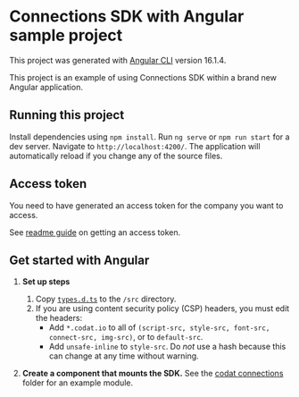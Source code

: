 # Connections SDK with Angular sample project

This project was generated with [Angular CLI](https://github.com/angular/angular-cli) version 16.1.4.

This project is an example of using Connections SDK within a brand new Angular application.

## Running this project

Install dependencies using `npm install`. Run `ng serve` or `npm run start` for a dev server. Navigate to `http://localhost:4200/`. The application will automatically reload if you change any of the source files.


## Access token
You need to have generated an access token for the company you want to access.

See <a href="https://github.com/codatio/sdk-connections/tree/main#generate-an-access-token" target="_blank">readme guide</a> on getting an access token.

## Get started with Angular

1. **Set up steps**
   1. Copy <a href="https://github.com/codatio/sdk-connections/blob/main/snippets/types.d.ts" target="_blank"> `types.d.ts`</a> to the `/src` directory.
   2. If you are using content security policy (CSP) headers, you must edit the headers:
      * Add `*.codat.io` to all of `(script-src, style-src, font-src, connect-src, img-src)`, or to `default-src`.
      * Add `unsafe-inline` to `style-src`. Do *not* use a hash because this can change at any time without warning.
  
2. **Create a component that mounts the SDK.** See the <a href="./src/app/codat-connections/">codat connections</a> folder for an example module.
